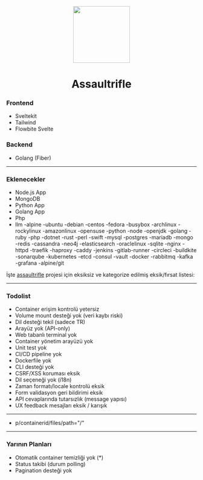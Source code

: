 <div align="center">
<img src="https://github.com/user-attachments/assets/fc4edece-de30-41fa-8a7c-2cd47b68ea64" width="150" />
</div>

<h1 style="text-align:center;">Assaultrifle</h1>



### Frontend
- Sveltekit
- Tailwind
- Flowbite Svelte

### Backend
- Golang (Fiber)

---

### Eklenecekler
- Node.js App
- MongoDB
- Python App
- Golang App
- Php
- llm
-alpine
-ubuntu
-debian
-centos
-fedora
-busybox
-archlinux
-rockylinux
-amazonlinux
-opensuse
-python
-node
-openjdk
-golang
-ruby
-php
-dotnet
-rust
-perl
-swift
-mysql
-postgres
-mariadb
-mongo
-redis
-cassandra
-neo4j
-elasticsearch
-oraclelinux
-sqlite
-nginx
-httpd
-traefik
-haproxy
-caddy
-jenkins
-gitlab-runner
-circleci
-buildkite
-sonarqube
-kubernetes
-etcd
-consul
-vault
-docker
-rabbitmq
-kafka
-grafana
-alpine/git

İşte [assaultrifle](https://github.com/ewriq/assaultrifle) projesi için eksiksiz ve kategorize edilmiş eksik/fırsat listesi:

---
 ### Todolist
* Container erişim kontrolü yetersiz
* Volume mount desteği yok (veri kaybı riski)
* Dil desteği tekil (sadece TR)
* Arayüz yok (API-only)
* Web tabanlı terminal yok
* Container yönetim arayüzü yok
* Unit test yok
* CI/CD pipeline yok
* Dockerfile yok
* CLI desteği yok
* CSRF/XSS koruması eksik
* Dil seçeneği yok (i18n)
* Zaman formatı/locale kontrolü eksik
* Form validasyon geri bildirimi eksik
* API cevaplarında tutarsızlık (message yapısı)
* UX feedback mesajları eksik / karışık

---

+ p/containerid/files/path="/"

---

### Yarının Planları
* Otomatik container temizliği yok (*)
* Status takibi (durum polling) 
* Pagination desteği yok 
